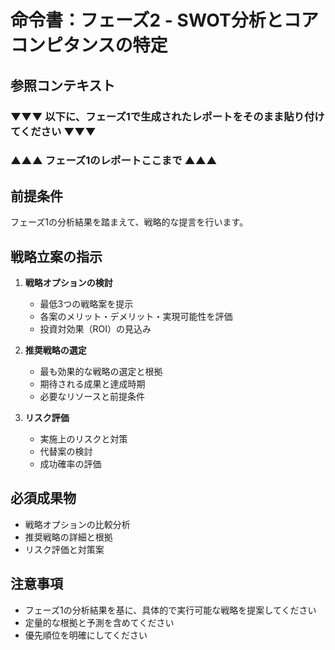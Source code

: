 # 命令書：フェーズ2 - SWOT分析とコアコンピタンスの特定

## 参照コンテキスト
### ▼▼▼ 以下に、フェーズ1で生成されたレポートをそのまま貼り付けてください ▼▼▼

### ▲▲▲ フェーズ1のレポートここまで ▲▲▲

## 前提条件
フェーズ1の分析結果を踏まえて、戦略的な提言を行います。

## 戦略立案の指示
1. **戦略オプションの検討**
   - 最低3つの戦略案を提示
   - 各案のメリット・デメリット・実現可能性を評価
   - 投資対効果（ROI）の見込み

2. **推奨戦略の選定**
   - 最も効果的な戦略の選定と根拠
   - 期待される成果と達成時期
   - 必要なリソースと前提条件

3. **リスク評価**
   - 実施上のリスクと対策
   - 代替案の検討
   - 成功確率の評価

## 必須成果物
- 戦略オプションの比較分析
- 推奨戦略の詳細と根拠
- リスク評価と対策案

## 注意事項
- フェーズ1の分析結果を基に、具体的で実行可能な戦略を提案してください
- 定量的な根拠と予測を含めてください
- 優先順位を明確にしてください